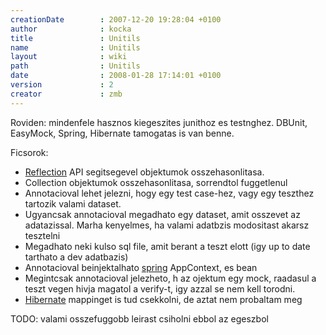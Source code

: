 ```yaml
---
creationDate        : 2007-12-20 19:28:04 +0100 
author              : kocka 
title               : Unitils 
name                : Unitils 
layout              : wiki 
path                : Unitils 
date                : 2008-01-28 17:14:01 +0100 
version             : 2 
creator             : zmb 
---
```

Roviden: mindenfele hasznos kiegeszites junithoz es testnghez. DBUnit, EasyMock, Spring, Hibernate tamogatas is van benne.

Ficsorok:

*   [Reflection](reflection.html) API segitsegevel objektumok osszehasonlitasa.
*   Collection objektumok osszehasonlitasa, sorrendtol fuggetlenul
*   Annotacioval lehet jelezni, hogy egy test case-hez, vagy egy teszthez tartozik valami dataset.
*   Ugyancsak annotacioval megadhato egy dataset, amit osszevet az adatazissal. Marha kenyelmes, ha valami adatbzis modositast akarsz tesztelni
*   Megadhato neki kulso sql file, amit berant a teszt elott (igy up to date tarthato a dev adatbazis)
*   Annotacioval beinjektalhato [spring](spring.html) AppContext, es bean
*   Megintcsak annotacioval jelezheto, h az ojektum egy mock, raadasul a teszt vegen hivja magatol a verify-t, igy azzal se nem kell torodni.
*   [Hibernate](Hibernate.html) mappinget is tud csekkolni, de aztat nem probaltam meg

TODO: valami osszefuggobb leirast csiholni ebbol az egeszbol
